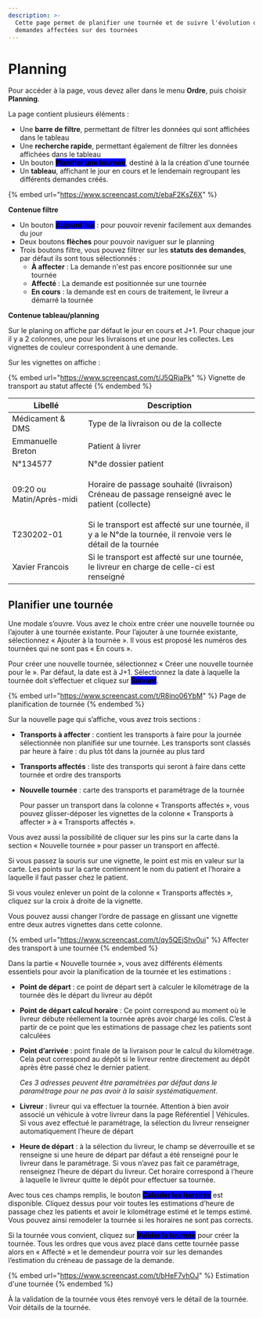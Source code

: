 ```yaml
---
description: >-
  Cette page permet de planifier une tournée et de suivre l'évolution des
  demandes affectées sur des tournées
---
```


# Planning

Pour accéder à la page, vous devez aller dans le menu **Ordre**, puis choisir **Planning**.

La page contient plusieurs éléments :&#x20;

* Une **barre de filtre**, permettant de filtrer les données qui sont affichées dans le tableau
* Une **recherche rapide**, permettant également de filtrer les données affichées dans le tableau
* Un bouton <mark style="background-color:blue;">**Planifier une tournée**</mark>, destiné à la la création d'une tournée
* Un **tableau**, affichant le jour en cours et le lendemain regroupant les différents demandes créés.

{% embed url="https://www.screencast.com/t/ebaF2KsZ6X" %}

**Contenue filtre**

* Un bouton <mark style="background-color:blue;">**Aujourd'hui**</mark> : pour pouvoir revenir facilement aux demandes du jour
* Deux boutons **flèches** pour pouvoir naviguer sur le planning
* Trois boutons filtre, vous pouvez filtrer sur les **statuts des demandes**, par défaut ils sont tous sélectionnés :&#x20;
  * **À affecter** : La demande n'est pas encore positionnée sur une tournée
  * **Affecté** : La demande est positionnée sur une tournée
  * **En cours** : la demande est en cours de traitement, le livreur a démarré la tournée

**Contenue tableau/planning**

Sur le planing on affiche par défaut le jour en cours et J+1. Pour chaque jour il y a 2 colonnes, une pour les livraisons et une pour les collectes. Les vignettes de couleur correspondent à une demande.

Sur les vignettes on affiche :&#x20;

{% embed url="https://www.screencast.com/t/J5QRjaPk" %}
Vignette de transport au statut affecté
{% endembed %}

| Libellé                   | Description                                                                                                     |
| ------------------------- | --------------------------------------------------------------------------------------------------------------- |
| Médicament & DMS          | Type de la livraison ou de la collecte                                                                          |
| Emmanuelle Breton         | Patient à livrer                                                                                                |
| N°134577                  | N°de dossier patient                                                                                            |
| 09:20 ou Matin/Après-midi | <p>Horaire de passage souhaité (livraison)<br>Créneau de passage renseigné avec le patient (collecte)</p>       |
| T230202-01                | Si le transport est affecté sur une tournée, il y a le N°de la tournée, il renvoie vers le détail de la tournée |
| Xavier Francois           | Si le transport est affecté sur une tournée, le livreur en charge de celle-ci est renseigné                     |

## Planifier une tournée

Une modale s’ouvre. Vous avez le choix entre créer une nouvelle tournée ou l’ajouter à une tournée existante. Pour l’ajouter à une tournée existante, sélectionnez « Ajouter à la tournée ». Il vous est proposé les numéros des tournées qui ne sont pas « En cours ».

Pour créer une nouvelle tournée, sélectionnez « Créer une nouvelle tournée pour le ». Par défaut, la date est à J+1. Sélectionnez la date à laquelle la tournée doit s’effectuer et cliquez sur <mark style="background-color:blue;">**Suivant**</mark>.

{% embed url="https://www.screencast.com/t/R8ino06YbM" %}
Page de planification de tournée
{% endembed %}

Sur la nouvelle page qui s’affiche, vous avez trois sections :

* **Transports à affecter** : contient les transports à faire pour la journée sélectionnée non planifiée sur une tournée. Les transports sont classés par heure à faire : du plus tôt dans la journée au plus tard
* **Transports affectés** : liste des transports qui seront à faire dans cette tournée et ordre des transports
*   **Nouvelle tournée** : carte des transports et paramétrage de la tournée

    Pour passer un transport dans la colonne « Transports affectés », vous pouvez glisser-déposer les vignettes de la colonne « Transports à affecter » à « Transports affectés ».

Vous avez aussi la possibilité de cliquer sur les pins sur la carte dans la section « Nouvelle tournée » pour passer un transport en affecté.

Si vous passez la souris sur une vignette, le point est mis en valeur sur la carte. Les points sur la carte contiennent le nom du patient et l’horaire a laquelle il faut passer chez le patient.

Si vous voulez enlever un point de la colonne « Transports affectés », cliquez sur la croix à droite de la vignette.

Vous pouvez aussi changer l’ordre de passage en glissant une vignette entre deux autres vignettes dans cette colonne.

{% embed url="https://www.screencast.com/t/qy5QEjShv0ui" %}
Affecter des transport à une tournée
{% endembed %}

Dans la partie « Nouvelle tournée », vous avez différents éléments essentiels pour avoir la planification de la tournée et les estimations :

* **Point de départ** : ce point de départ sert à calculer le kilométrage de la tournée dès le départ du livreur au dépôt
* **Point de départ calcul horaire** : Ce point correspond au moment où le livreur débute réellement la tournée après avoir chargé les colis. C’est à partir de ce point que les estimations de passage chez les patients sont calculées
*   **Point d’arrivée** : point finale de la livraison pour le calcul du kilométrage. Cela peut correspond au dépôt si le livreur rentre directement au dépôt après être passé chez le dernier patient.

    _Ces 3 adresses peuvent être paramétrées par défaut dans le paramétrage pour ne pas avoir à la saisir systématiquement_.
* **Livreur** : livreur qui va effectuer la tournée. Attention à bien avoir associé un véhicule à votre livreur dans la page Référentiel | Véhicules. Si vous avez effectué le paramétrage, la sélection du livreur renseigner automatiquement l’heure de départ
* **Heure de départ** : à la sélection du livreur, le champ se déverrouille et se renseigne si une heure de départ par défaut a été renseigné pour le livreur dans le paramétrage. Si vous n’avez pas fait ce paramétrage, renseignez l’heure de départ du livreur. Cet horaire correspond à l’heure à laquelle le livreur quitte le dépôt pour effectuer sa tournée.

Avec tous ces champs remplis, le bouton <mark style="background-color:blue;">**Calculer les horaires**</mark> est disponible. Cliquez dessus pour voir toutes les estimations d’heure de passage chez les patients et avoir le kilométrage estimé et le temps estimé. Vous pouvez ainsi remodeler la tournée si les horaires ne sont pas corrects.

Si la tournée vous convient, cliquez sur <mark style="background-color:blue;">**Valider la tournée**</mark> pour créer la tournée. Tous les ordres que vous avez placé dans cette tournée passe alors en « Affecté » et le demendeur pourra voir sur les demandes l’estimation du créneau de passage de la demande.

{% embed url="https://www.screencast.com/t/bHeF7vhOJ" %}
Estimation d'une tournée
{% endembed %}

À la validation de la tournée vous êtes renvoyé vers le détail de la tournée. Voir détails de la tournée.
